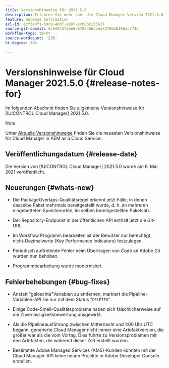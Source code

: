 ```yaml
---
title: Versionshinweise für 2021.5.0
description: Erfahren Sie mehr über die Cloud Manager-Version 2021.5.0.
feature: Release Information
exl-id: ecf3e0f1-b0c0-46d7-a897-ec08bc155627
source-git-commit: 5ced643fabe0a670e456cbea72f9da8196ac774a
workflow-type: tm+mt
source-wordcount: '236'
ht-degree: 34%

---
```


# Versionshinweise für Cloud Manager 2021.5.0 {#release-notes-for}

Im folgenden Abschnitt finden Sie allgemeine Versionshinweise für [!UICONTROL Cloud Manager] 2021.5.0.

>[!NOTE]
>Unter [Aktuelle Versionshinweise](https://experienceleague.adobe.com/en/docs/experience-manager-cloud-service/content/release-notes/cloud-manager/current#getting-access) finden Sie die neuesten Versionshinweise für Cloud Manager in AEM as a Cloud Service.

## Veröffentlichungsdatum {#release-date}

Die Version von [!UICONTROL Cloud Manager] 2021.5.0 wurde am 6. Mai 2021 veröffentlicht.

## Neuerungen {#whats-new}

* Die PackageOverlaps-Qualitätsregel erkennt jetzt Fälle, in denen dasselbe Paket mehrmals bereitgestellt wurde, d. h. an mehreren eingebetteten Speicherorten, im selben bereitgestellten Paketsatz.

* Der Repository-Endpunkt in der öffentlichen API enthält jetzt die Git-URL.

* Im Workflow Programm bearbeiten ist der Benutzer nur berechtigt, nicht-Dezimalwerte (Key Performance Indicators) festzulegen.

* Periodisch auftretende Fehler beim Übertragen von Code an Adobe Git wurden nun behoben.

* Programmbearbeitung wurde modernisiert.

## Fehlerbehebungen {#bug-fixes}

* Anstatt &quot;gelöschte&quot;Variablen zu entfernen, markiert die Pipeline-Variablen-API sie nur mit dem Status &quot;`DELETED`&quot;.

* Einige Code-Smell-Qualitätsprobleme haben sich fälschlicherweise auf die Zuverlässigkeitsbewertung ausgewirkt.

* Als die Pipelineausführung zwischen Mitternacht und 1:00 Uhr UTC begann, generierte Cloud Manager nicht immer eine Artefaktversion, die größer war als die vom Vortag. Dies führte zu Versionsproblemen mit den Artefakten, die während dieser Zeit erstellt wurden.

* Bestimmte Adobe Managed Services (AMS)-Kunden konnten mit der Cloud Manager-API keine neuen Projekte in Adobe Developer Console erstellen.
